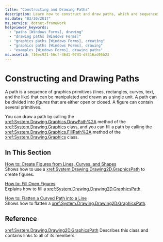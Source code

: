 ```yaml
---
title: "Constructing and Drawing Paths"
description: Learn how to construct and draw paths, which are sequences of graphics primitives that can be manipulated and drawn as a single unit.
ms.date: "03/30/2017"
ms.service: dotnet-framework
helpviewer_keywords:
  - "paths [Windows Forms], drawing"
  - "drawing paths [Windows Forms]"
  - "graphics paths [Windows Forms], creating"
  - "graphics paths [Windows Forms], drawing"
  - "examples [Windows Forms], drawing paths"
ms.assetid: f16ec921-56cf-46d1-9741-d7316ad06b23
---
```

# Constructing and Drawing Paths

A path is a sequence of graphics primitives (lines, rectangles, curves, text, and the like) that can be manipulated and drawn as a single unit. A path can be divided into *figures* that are either open or closed. A figure can contain several primitives.

You can draw a path by calling the <xref:System.Drawing.Graphics.DrawPath%2A> method of the <xref:System.Drawing.Graphics> class, and you can fill a path by calling the <xref:System.Drawing.Graphics.FillPath%2A> method of the <xref:System.Drawing.Graphics> class.

## In This Section

[How to: Create Figures from Lines, Curves, and Shapes](how-to-create-figures-from-lines-curves-and-shapes.md)\
Shows how to use a <xref:System.Drawing.Drawing2D.GraphicsPath> to create figures.

[How to: Fill Open Figures](how-to-fill-open-figures.md)\
Explains how to fill a <xref:System.Drawing.Drawing2D.GraphicsPath>.

[How to: Flatten a Curved Path into a Line](how-to-flatten-a-curved-path-into-a-line.md)\
Shows how to flatten a <xref:System.Drawing.Drawing2D.GraphicsPath>.

## Reference

<xref:System.Drawing.Drawing2D.GraphicsPath>
Describes this class and contains links to all of its members.
